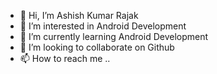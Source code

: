 - 👋 Hi, I’m Ashish Kumar Rajak
- 👀 I’m interested in Android Development
- 🌱 I’m currently learning Android Development
- 💞️ I’m looking to collaborate on Github
- 📫 How to reach me ..

<!---
ashishkrrajak/ashishkrrajak is a ✨ special ✨ repository because its `README.md` (this file) appears on your GitHub profile.
You can click the Preview link to take a look at your changes.
--->
